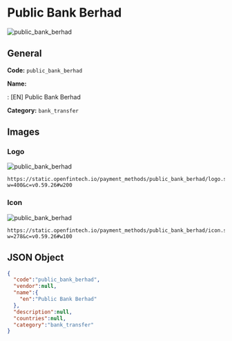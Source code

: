 
# Public Bank Berhad 
![public_bank_berhad](https://static.openfintech.io/payment_methods/public_bank_berhad/logo.svg?w=400&c=v0.59.26#w200)  

## General 
**Code:** `public_bank_berhad` 
 
**Name:** 
 
:	[EN] Public Bank Berhad 
 
**Category:** `bank_transfer` 
 

## Images 

### Logo 
![public_bank_berhad](https://static.openfintech.io/payment_methods/public_bank_berhad/logo.svg?w=400&c=v0.59.26#w200)  

```
https://static.openfintech.io/payment_methods/public_bank_berhad/logo.svg?w=400&c=v0.59.26#w200
```  

### Icon 
![public_bank_berhad](https://static.openfintech.io/payment_methods/public_bank_berhad/icon.svg?w=278&c=v0.59.26#w100)  

```
https://static.openfintech.io/payment_methods/public_bank_berhad/icon.svg?w=278&c=v0.59.26#w100
```  

## JSON Object 

```json
{
  "code":"public_bank_berhad",
  "vendor":null,
  "name":{
    "en":"Public Bank Berhad"
  },
  "description":null,
  "countries":null,
  "category":"bank_transfer"
}
```  
